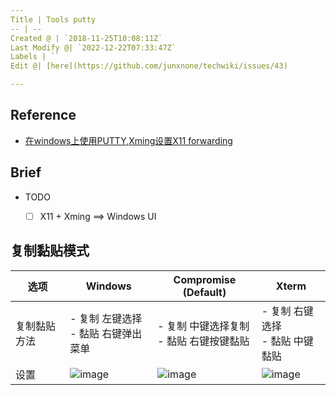 ```yaml
---
Title | Tools putty
-- | --
Created @ | `2018-11-25T10:08:11Z`
Last Modify @| `2022-12-22T07:33:47Z`
Labels | ``
Edit @| [here](https://github.com/junxnone/techwiki/issues/43)

---
```

## Reference
- [在windows上使用PUTTY,Xming设置X11 forwarding](http://blog.sina.com.cn/s/blog_13a26718a0102v3bg.html)

## Brief
- TODO
  - [ ] X11 + Xming ==> Windows UI


## 复制黏贴模式

选项 | Windows  | Compromise (**Default**) | Xterm
-- | -- | -- | --
复制黏贴方法 | - 复制 左键选择 <br>- 黏贴 右键弹出菜单 | - 复制 中键选择复制<br>- 黏贴 右键按键黏贴 |  - 复制 右键选择<br>- 黏贴 中键黏贴 
设置 |  ![image](https://user-images.githubusercontent.com/2216970/48977806-6e5f2280-f0dc-11e8-957f-c9b1c935f2de.png) | ![image](https://user-images.githubusercontent.com/2216970/48977828-dca3e500-f0dc-11e8-88c0-e1d609d90a54.png) | ![image](https://user-images.githubusercontent.com/2216970/48977833-06f5a280-f0dd-11e8-92a9-51995eb95295.png)




